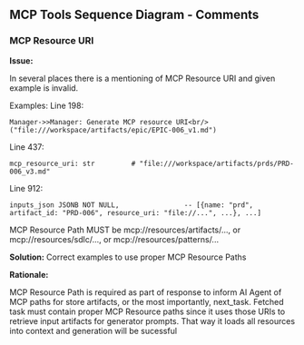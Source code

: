 ## MCP Tools Sequence Diagram - Comments

### MCP Resource URI

**Issue:**

In several places there is a mentioning of MCP Resource URI and given example is invalid.

Examples:
Line 198:
```
Manager->>Manager: Generate MCP resource URI<br/>("file:///workspace/artifacts/epic/EPIC-006_v1.md")
```

Line 437:
```
mcp_resource_uri: str         # "file:///workspace/artifacts/prds/PRD-006_v3.md"
```

Line 912:
```
inputs_json JSONB NOT NULL,                -- [{name: "prd", artifact_id: "PRD-006", resource_uri: "file://...", ...}, ...]
```

MCP Resource Path MUST be mcp://resources/artifacts/..., or mcp://resources/sdlc/..., or mcp://resources/patterns/...

**Solution:**
Correct examples to use proper MCP Resource Paths

**Rationale:**

MCP Resource Path is required as part of response to inform AI Agent of MCP paths for store artifacts, or the most importantly, next_task. Fetched task must contain proper MCP Resource paths since it uses those URIs to retrieve input artifacts for generator prompts. That way it loads all resources into context and generation will be sucessful
